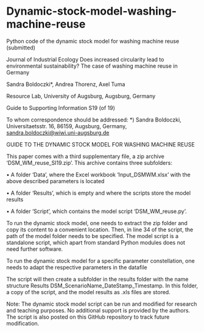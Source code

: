 # Dynamic-stock-model-washing-machine-reuse

Python code of the dynamic stock model for washing machine reuse (submitted)

Journal of Industrial Ecology
Does increased circularity lead to environmental sustainability? The case of washing machine reuse in Germany

Sandra Boldoczki*, Andrea Thorenz, Axel Tuma

Resource Lab, University of Augsburg, Augsburg, Germany

Guide to Supporting Information S19 (of 19)

To whom correspondence should be addressed: *) Sandra Boldoczki, Universitaetsstr. 16, 86159, Augsburg, Germany, sandra.boldoczki@wiwi.uni-augsburg.de

GUIDE TO THE DYNAMIC STOCK MODEL FOR WASHING MACHINE REUSE

This paper comes with a third supplementary file, a zip archive ‘DSM_WM_reuse_SI19.zip’. This archive contains three subfolders:

• A folder ‘Data’, where the Excel workbook ‘Input_DSMWM.xlsx’ with the above described parameters is located

• A folder ‘Results’, which is empty and where the scripts store the model results

• A folder ‘Script’, which contains the model script ‘DSM_WM_reuse.py’.

To run the dynamic stock model, one needs to extract the zip folder and copy its content to a convenient location. Then, in line 34 of the script, the path of the model folder needs to be specified. The model script is a standalone script, which apart from standard Python modules does not need further software.

To run the dynamic stock model for a specific parameter constellation, one needs to adapt the respective parameters in the datafile

The script will then create a subfolder in the results folder with the name structure Results DSM_ScenarioName_DateStamp_Timestamp. In this folder, a copy of the script, and the model results as .xls files are stored.

Note: The dynamic stock model script can be run and modified for research and teaching purposes. No additional support is provided by the authors. The script is also posted on this GitHub repository to track future modification.
